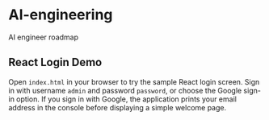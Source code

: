 # AI-engineering
AI engineer roadmap

## React Login Demo

Open `index.html` in your browser to try the sample React login screen. Sign in
with username `admin` and password `password`, or choose the Google sign-in
option. If you sign in with Google, the application prints your email address in
the console before displaying a simple welcome page.
